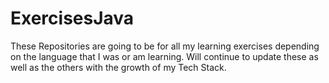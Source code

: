 # ExercisesJava
These Repositories are going to be for all my learning exercises depending on the language that I was or am learning. Will continue to update these as well as the others 
with the growth of my Tech Stack.
